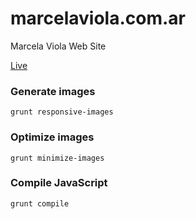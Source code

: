 # marcelaviola.com.ar
Marcela Viola Web Site

[Live](http://www.marcelaviola.com.ar)


### Generate images

    grunt responsive-images


### Optimize images

    grunt minimize-images

### Compile JavaScript

    grunt compile